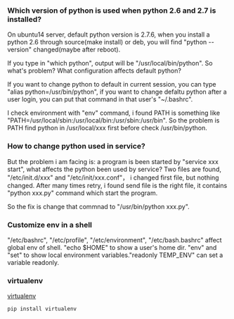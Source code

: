 ### Which version of python is used when python 2.6 and 2.7 is installed?

On ubuntu14 server, default python version is 2.7.6, when you install a python 2.6 through source(make install) or deb, you will
find "python --version" changed(maybe after reboot).

If you type in "which python", output will be "/usr/local/bin/python". So what's problem? What configuration affects default python?

If you want to change python to default in current session, you can type "alias python=/usr/bin/python", if you want to change defaltu python 
after a user login, you can put that command in that user's "~/.bashrc".

I check environment with "env" command, i found PATH is something like "PATH=/usr/local/sbin:/usr/local/bin:/usr/sbin:/usr/bin".
So the problem is PATH find python in /usr/local/xxx first before check /usr/bin/python.

### How to change python used in service?

But the problem i am facing is: a program is been started by "service xxx start", what affects the python been used by service?
Two files are found, "/etc/init.d/xxx"  and "/etc/init/xxx.conf"， i changed first file, but nothing changed. After many times retry,
i found send file is the right file, it contains "python xxx.py" command which start the program.

So the fix is change that commnad to "/usr/bin/python xxx.py".

### Customize env in a shell

"/etc/bashrc", "/etc/profile", "/etc/environment", "/etc/bash.bashrc" affect global env of shell.
"echo $HOME" to show a user's home dir. "env" and "set" to show local environment variables."readonly TEMP_ENV" can set a variable readonly.

### virtualenv

[virtualenv]

```
pip install virtualenv

```

  [virtualenv]:https://www.liaoxuefeng.com/wiki/0014316089557264a6b348958f449949df42a6d3a2e542c000/001432712108300322c61f256c74803b43bfd65c6f8d0d0000
